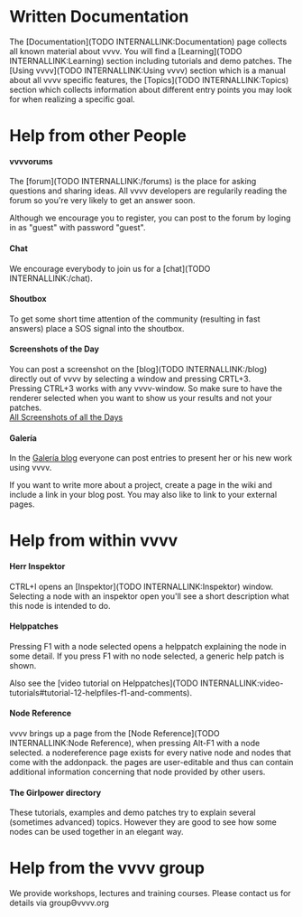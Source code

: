 # Written Documentation
The [Documentation](TODO INTERNALLINK:Documentation) page collects all known material about vvvv. You will find a [Learning](TODO INTERNALLINK:Learning) section including tutorials and demo patches. The [Using vvvv](TODO INTERNALLINK:Using vvvv) section which is a manual about all vvvv specific features, the [Topics](TODO INTERNALLINK:Topics) section which collects information about different entry points you may look for when realizing a specific goal.   


# Help from other People
#### vvvvorums
The [forum](TODO INTERNALLINK:/forums) is the place for asking questions and sharing ideas. All vvvv developers are regularily reading the forum so you're very likely to get an answer soon.    

Although we encourage you to register, you can post to the forum by loging in as "guest" with password "guest".    

#### Chat
We encourage everybody to join us for a [chat](TODO INTERNALLINK:/chat).  

#### Shoutbox 
To get some short time attention of the community (resulting in fast answers) place a SOS signal into the shoutbox.   

#### Screenshots of the Day
You can post a screenshot on the [blog](TODO INTERNALLINK:/blog) directly out of vvvv by selecting a window and pressing CRTL+3.  
Pressing CTRL+3 works with any vvvv-window. So make sure to have the renderer selected when you want to show us your results and not your patches.   
<a href="https://vvvv.org/blog/26" class="extURL blog" target="_blank">All Screenshots of all the Days</a>   

#### Galería
In the <a href="https://vvvv.org/blog/24" class="extURL blog" target="_blank">Galería blog</a> everyone can post entries to present her or his new work using vvvv.  

If you want to write more about a project, create a page in the wiki and include a link in your blog post. You may also like to link to your external pages.   

# Help from within vvvv
#### Herr Inspektor
CTRL+I opens an [Inspektor](TODO INTERNALLINK:Inspektor) window. Selecting a node with an inspektor open you'll see a short description what this node is intended to do.  

#### Helppatches
Pressing F1 with a node selected opens a helppatch explaining the node in some detail. If you press F1 with no node selected, a generic help patch is shown.  

Also see the [video tutorial on Helppatches](TODO INTERNALLINK:video-tutorials#tutorial-12-helpfiles-f1-and-comments).  

#### Node Reference
vvvv brings up a page from the [Node Reference](TODO INTERNALLINK:Node Reference), when pressing Alt-F1 with a node selected. a nodereference page exists for every native node and nodes that come with the addonpack. the pages are user-editable and thus can contain additional information concerning that node provided by other users.  

#### The Girlpower directory
These tutorials, examples and demo patches try to explain several (sometimes advanced) topics. However they are good to see how some nodes can be used together in an elegant way.  


# Help from the vvvv group
We provide workshops, lectures and training courses. Please contact us for details via groupӘvvvv.org